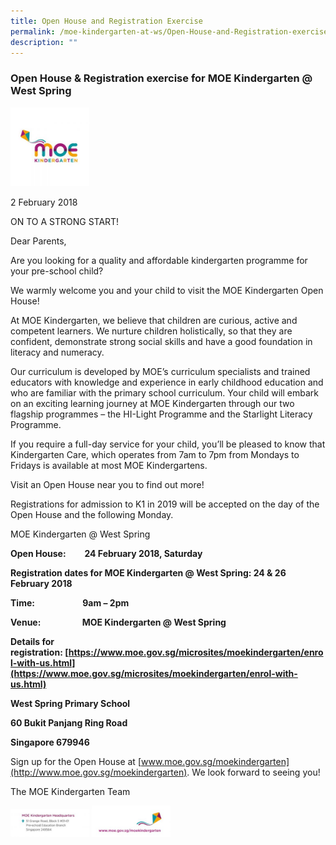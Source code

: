 ```yaml
---
title: Open House and Registration Exercise
permalink: /moe-kindergarten-at-ws/Open-House-and-Registration-exercise/
description: ""
---
```

### Open House & Registration exercise for MOE Kindergarten @ West Spring

<img src="/images/mk2.png" style="width:25%">

2 February 2018

ON TO A STRONG START!

Dear Parents,

Are you looking for a quality and affordable kindergarten programme for your pre-school child?

We warmly welcome you and your child to visit the MOE Kindergarten Open House!

At MOE Kindergarten, we believe that children are curious, active and competent learners. We nurture children holistically, so that they are confident, demonstrate strong social skills and have a good foundation in literacy and numeracy.

Our curriculum is developed by MOE’s curriculum specialists and trained educators with knowledge and experience in early childhood education and who are familiar with the primary school curriculum. Your child will embark on an exciting learning journey at MOE Kindergarten through our two flagship programmes – the HI-Light Programme and the Starlight Literacy Programme.

If you require a full-day service for your child, you’ll be pleased to know that Kindergarten Care, which operates from 7am to 7pm from Mondays to Fridays is available at most MOE Kindergartens.

Visit an Open House near you to find out more!

Registrations for admission to K1 in 2019 will be accepted on the day of the Open House and the following Monday.

MOE Kindergarten @ West Spring

**Open House:         24 February 2018, Saturday**

**Registration dates for MOE Kindergarten @ West Spring: 24 & 26 February 2018**

**Time:                       9am – 2pm**

**Venue:                    MOE Kindergarten @ West Spring**

**Details for registration: [https://www.moe.gov.sg/microsites/moekindergarten/enrol-with-us.html](https://www.moe.gov.sg/microsites/moekindergarten/enrol-with-us.html)**

**West Spring Primary School**

**60 Bukit Panjang Ring Road**

**Singapore 679946**

Sign up for the Open House at [www.moe.gov.sg/moekindergarten](http://www.moe.gov.sg/moekindergarten). We look forward to seeing you!

The MOE Kindergarten Team

<img src="/images/mk3.png" style="width:25%">

<img src="/images/mk4.png" style="width:25%">